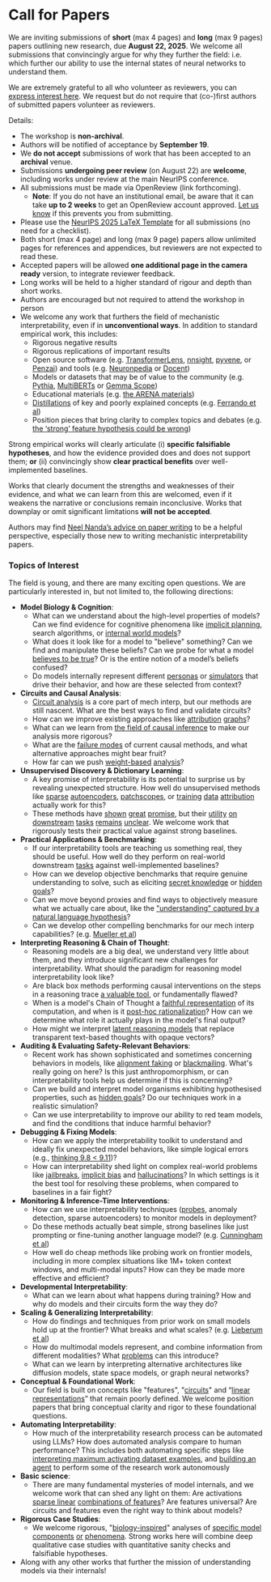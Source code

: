 # Call for Papers
We are inviting submissions of **short** (max 4 pages) and **long** (max 9 pages) papers outlining new research, due **August 22, 2025**. We welcome all submissions that convincingly argue for why they further the field: i.e. which further our ability to use the internal states of neural networks to understand them. 

We are extremely grateful to all who volunteer as reviewers, you can [express interest here](https://www.google.com/url?q=https://docs.google.com/forms/d/e/1FAIpQLSdiw1SJllzoTz_nqzDTzTOGb9DV3W_truQyh-WvYj_QGIi7Mg/viewform?usp%3Ddialog&sa=D&source=editors&ust=1752566976788681&usg=AOvVaw0BSFz6Aoy3sLSSMIMGBjpv). We request but do not require that (co-)first authors of submitted papers volunteer as reviewers. 

Details: 
* The workshop is **non-archival**.
* Authors will be notified of acceptance by **September 19**.
* We **do not accept** submissions of work that has been accepted to an **archival** venue.
* Submissions **undergoing peer review** (on August 22) are **welcome**, including works under review at the main NeurIPS conference.
* All submissions must be made via OpenReview (link forthcoming).
  * **Note**: If you do not have an institutional email, be aware that it can take **up to 2 weeks** to get an OpenReview account approved. [Let us know](mailto:neurips2025@mechinterpworkshop.com) if this prevents you from submitting.
* Please use the [NeurIPS 2025 LaTeX Template](https://www.google.com/url?q=https://media.neurips.cc/Conferences/NeurIPS2025/Styles.zip&sa=D&source=editors&ust=1752566976790716&usg=AOvVaw34V40ILNrZFDIss6U10gJU) for all submissions (no need for a checklist).
* Both short (max 4 page) and long (max 9 page) papers allow unlimited pages for references and appendices, but reviewers are not expected to read these.
* Accepted papers will be allowed **one additional page in the camera ready** version, to integrate reviewer feedback.
* Long works will be held to a higher standard of rigour and depth than short works.
* Authors are encouraged but not required to attend the workshop in person
* We welcome any work that furthers the field of mechanistic interpretability, even if in **unconventional ways**. In addition to standard empirical work, this includes:
  * Rigorous negative results
  * Rigorous replications of important results
  * Open source software (e.g. [TransformerLens](https://www.google.com/url?q=https://github.com/neelnanda-io/TransformerLens&sa=D&source=editors&ust=1752566976791776&usg=AOvVaw1UJNheePJ4GlW1CpzVw3wQ), [nnsight](https://www.google.com/url?q=https://github.com/ndif-team/nnsight&sa=D&source=editors&ust=1752566976791849&usg=AOvVaw0d4TF5eLFeMqVxKM2sYecz), [pyvene](https://www.google.com/url?q=https://github.com/stanfordnlp/pyvene/tree/main/pyvene/models/mlp&sa=D&source=editors&ust=1752566976791930&usg=AOvVaw1GJOOmDgdHSY5WdeXbw6TO), or [Penzai](https://www.google.com/url?q=https://github.com/google-deepmind/penzai&sa=D&source=editors&ust=1752566976792016&usg=AOvVaw2uNDPVy6tXx46ZcDszpiJb)) and tools (e.g. [Neuronpedia](https://www.google.com/url?q=http://neuronpedia.org&sa=D&source=editors&ust=1752566976792094&usg=AOvVaw3SL64ZAou8btOL8tZOTzpj) or [Docent](https://www.google.com/url?q=https://transluce.org/introducing-docent&sa=D&source=editors&ust=1752566976792180&usg=AOvVaw0qO14yFbBWwyXBlQymyDAI))
  * Models or datasets that may be of value to the community (e.g. [Pythia](https://www.google.com/url?q=https://arxiv.org/abs/2304.01373&sa=D&source=editors&ust=1752566976792356&usg=AOvVaw30r-pM7t-ZC90_YorrV0F7), [MultiBERTs](https://www.google.com/url?q=https://arxiv.org/abs/2106.16163&sa=D&source=editors&ust=1752566976792426&usg=AOvVaw0ncjBRtjwL4xCc_txklIkd) or [Gemma Scope](https://www.google.com/url?q=https://arxiv.org/abs/2408.05147&sa=D&source=editors&ust=1752566976792494&usg=AOvVaw1NunNw_vlAMcFJwPBGRhLY))
  * Educational materials (e.g. [the ARENA materials](https://www.google.com/url?q=https://arena3-chapter1-transformer-interp.streamlit.app/&sa=D&source=editors&ust=1752566976792691&usg=AOvVaw18LugDQMNncx8ikkW3iGx2))
  * [Distillations](https://www.google.com/url?q=https://distill.pub/2017/research-debt/&sa=D&source=editors&ust=1752566976792804&usg=AOvVaw0jDymYs5qJBD2yhqaE7ocb) of key and poorly explained concepts (e.g. [Ferrando et al](https://www.google.com/url?q=https://arxiv.org/abs/2405.00208&sa=D&source=editors&ust=1752566976792925&usg=AOvVaw2UFKV_6X3_U7lek4ww8bNR))
  * Position pieces that bring clarity to complex topics and debates (e.g. [the ‘strong’ feature hypothesis could be wrong](https://www.google.com/url?q=https://www.alignmentforum.org/posts/tojtPCCRpKLSHBdpn/the-strong-feature-hypothesis-could-be-wrong&sa=D&source=editors&ust=1752566976793148&usg=AOvVaw2tSbKmSCBoNEpPgXajSFre))

Strong empirical works will clearly articulate (i) **specific falsifiable hypotheses**, and how the evidence provided does and does not support them; **or** (ii) convincingly show **clear practical benefits** over well-implemented baselines. 

Works that clearly document the strengths and weaknesses of their evidence, and what we can learn from this are welcomed, even if it weakens the narrative or conclusions remain inconclusive. Works that downplay or omit significant limitations **will not be accepted**. 

Authors may find [Neel Nanda’s advice on paper writing](https://www.google.com/url?q=https://www.alignmentforum.org/posts/eJGptPbbFPZGLpjsp/highly-opinionated-advice-on-how-to-write-ml-papers&sa=D&source=editors&ust=1752566976794210&usg=AOvVaw3bx-MoVgb2bfLp8TT8tC1V) to be a helpful perspective, especially those new to writing mechanistic interpretability papers. 
### Topics of Interest
The field is young, and there are many exciting open questions. We are particularly interested in, but not limited to, the following directions: 
* **Model Biology & Cognition**:
  * What can we understand about the high-level properties of models? Can we find evidence for cognitive phenomena like [implicit planning](https://www.google.com/url?q=https://transformer-circuits.pub/2025/attribution-graphs/biology.html%23dives-poems&sa=D&source=editors&ust=1752566976795017&usg=AOvVaw2Anx6qV95a16Y-vEDdKVmN), search algorithms, or [internal world models](https://www.google.com/url?q=https://arxiv.org/abs/2210.13382&sa=D&source=editors&ust=1752566976795123&usg=AOvVaw2deU81CnOuhpFrhleKd6HI)?
  * What does it look like for a model to "believe" something? Can we find and manipulate these beliefs? Can we probe for what a model [believes to be true](https://www.google.com/url?q=https://arxiv.org/abs/2310.06824&sa=D&source=editors&ust=1752566976795343&usg=AOvVaw2vTNrutPDgKmu4A7HF2GJG)? Or is the entire notion of a model’s beliefs confused?
  * Do models internally represent different [personas](https://www.google.com/url?q=https://arxiv.org/abs/2406.12094&sa=D&source=editors&ust=1752566976795520&usg=AOvVaw0Q4d8mJxttzbakXDzFJluK) or [simulators](https://www.google.com/url?q=https://www.nature.com/articles/s41586-023-06647-8&sa=D&source=editors&ust=1752566976795622&usg=AOvVaw1ES_VZgKw3OKLB1t69QATJ) that drive their behavior, and how are these selected from context?
* **Circuits and Causal Analysis**:
  * [Circuit analysis](https://www.google.com/url?q=https://distill.pub/2020/circuits/zoom-in/&sa=D&source=editors&ust=1752566976795856&usg=AOvVaw3fhIWRVOyI0RL09RpCu99c) is a core part of mech interp, but our methods are still nascent. What are the best ways to find and validate circuits?
  * How can we improve existing approaches like [attribution](https://www.google.com/url?q=https://arxiv.org/abs/2406.11944&sa=D&source=editors&ust=1752566976796108&usg=AOvVaw24mqAI6catl0ZL9zLGlbH1) [graphs](https://www.google.com/url?q=https://transformer-circuits.pub/2025/attribution-graphs/methods.html&sa=D&source=editors&ust=1752566976796244&usg=AOvVaw12PG1c9xr2znusvD4I97at)?
  * What can we learn from [the field of causal inference](https://www.google.com/url?q=https://arxiv.org/abs/2407.04690&sa=D&source=editors&ust=1752566976796400&usg=AOvVaw1MjMdc_3o8rgxbcJ6GYzn2) to make our analysis more rigorous?
  * What are the [failure modes](https://www.google.com/url?q=https://arxiv.org/abs/2307.15771&sa=D&source=editors&ust=1752566976796546&usg=AOvVaw3EKnekxPnUnMsh67Ekgxz_) of current causal methods, and what alternative approaches might bear fruit?
  * How far can we push [weight-based](https://www.google.com/url?q=https://arxiv.org/abs/2301.05217&sa=D&source=editors&ust=1752566976796725&usg=AOvVaw0NZ-HrQyWeR0QbAtRD_8o9) [analysis](https://www.google.com/url?q=https://arxiv.org/abs/2410.08417&sa=D&source=editors&ust=1752566976796788&usg=AOvVaw3PApSiJQgSyyPniyQOVHlh)?
* **Unsupervised Discovery & Dictionary Learning**:
  * A key promise of interpretability is its potential to surprise us by revealing unexpected structure. How well do unsupervised methods like [sparse](https://www.google.com/url?q=https://arxiv.org/abs/2103.15949&sa=D&source=editors&ust=1752566976797113&usg=AOvVaw1kiXsBYneXl7EoYXq0k8Xw) [autoencoders](https://www.google.com/url?q=https://transformer-circuits.pub/2023/monosemantic-features&sa=D&source=editors&ust=1752566976797196&usg=AOvVaw00XYC_XU30NR6AajJLWEDI), [patch](https://www.google.com/url?q=https://arxiv.org/abs/2401.06102&sa=D&source=editors&ust=1752566976797263&usg=AOvVaw1muSnQ44naDztXCVU0W4VU)[scopes](https://www.google.com/url?q=https://arxiv.org/abs/2403.10949v2&sa=D&source=editors&ust=1752566976797325&usg=AOvVaw0xb14h3IOi7qbd3orNqrr8), or [training](https://www.google.com/url?q=https://proceedings.mlr.press/v70/koh17a?ref%3Dhttps://githubhelp.com&sa=D&source=editors&ust=1752566976797437&usg=AOvVaw3gSH_wxyJ5ajbjdyo2UDG3) [data](https://www.google.com/url?q=https://arxiv.org/abs/2308.03296&sa=D&source=editors&ust=1752566976797523&usg=AOvVaw2gJ-V7pavVc7TRPk2h_GcX) [attribution](https://www.google.com/url?q=https://arxiv.org/abs/2205.11482&sa=D&source=editors&ust=1752566976797622&usg=AOvVaw3olWXB7pH6E329cEhzq3TJ) actually work for this?
  * These methods have [shown](https://www.google.com/url?q=https://transformer-circuits.pub/2024/scaling-monosemanticity/index.html&sa=D&source=editors&ust=1752566976797868&usg=AOvVaw3cZyUbfGZrtRWfUmvJmkPA) [great](https://www.google.com/url?q=https://transformer-circuits.pub/2025/attribution-graphs/biology.html&sa=D&source=editors&ust=1752566976797999&usg=AOvVaw25JGDIJgjXizLKKTmKxkQZ) [promise](https://www.google.com/url?q=https://arxiv.org/abs/2503.10965&sa=D&source=editors&ust=1752566976798095&usg=AOvVaw0ug8qzNm5Cz9vcL7hGIgBu), but their [utility](https://www.google.com/url?q=https://arxiv.org/abs/2502.16681&sa=D&source=editors&ust=1752566976798209&usg=AOvVaw2a4ghVue_kOrQT-MNVcl5P) [on](https://www.google.com/url?q=https://www.tilderesearch.com/blog/sieve&sa=D&source=editors&ust=1752566976798310&usg=AOvVaw1DE6YKi2iqWKLREmVEkolC) [downstream](https://www.google.com/url?q=https://arxiv.org/abs/2501.17148&sa=D&source=editors&ust=1752566976798403&usg=AOvVaw2zL5Z6fF2_rujBfIe58j8i) [tasks](https://www.google.com/url?q=https://transformer-circuits.pub/2024/features-as-classifiers/index.html&sa=D&source=editors&ust=1752566976798523&usg=AOvVaw3gOb0wYTNtl6sF0TfHmdzg) [remains](https://www.google.com/url?q=https://arxiv.org/abs/2502.04382&sa=D&source=editors&ust=1752566976798612&usg=AOvVaw2n7fu10IeeDD01GZgAMt-b) [unclear](https://www.google.com/url?q=https://www.alignmentforum.org/posts/4uXCAJNuPKtKBsi28/negative-results-for-saes-on-downstream-tasks&sa=D&source=editors&ust=1752566976798743&usg=AOvVaw2EHyR8i0tmIqWj7wUPKTaj). We welcome work that rigorously tests their practical value against strong baselines.
* **Practical Applications & Benchmarking**:
  * If our interpretability tools are teaching us something real, they should be useful. How well do they perform on real-world downstream [tasks](https://www.google.com/url?q=https://www.lesswrong.com/posts/wGRnzCFcowRCrpX4Y/downstream-applications-as-validation-of-interpretability&sa=D&source=editors&ust=1752566976799340&usg=AOvVaw3k73fhYuPR4pmbFS3tO3zc) against well-implemented baselines?
  * How can we develop objective benchmarks that require genuine understanding to solve, such as eliciting [secret knowledge](https://www.google.com/url?q=https://arxiv.org/abs/2505.14352&sa=D&source=editors&ust=1752566976799679&usg=AOvVaw1m5G1UX97rbHy6od6V2AAY) or [hidden goals](https://www.google.com/url?q=https://arxiv.org/abs/2503.10965&sa=D&source=editors&ust=1752566976799773&usg=AOvVaw3HugGD_xt8mTZFHz5RAhkd)?
  * Can we move beyond proxies and find ways to objectively measure what we actually care about, like the ["understanding" captured by a natural language hypothesis](https://www.google.com/url?q=https://arxiv.org/abs/2502.04382&sa=D&source=editors&ust=1752566976800015&usg=AOvVaw0zBVjOsl6cHZ6cYgi8RDNa)?
  * Can we develop other compelling benchmarks for our mech interp capabilities? (e.g. [Mueller et al](https://www.google.com/url?q=https://arxiv.org/abs/2504.13151&sa=D&source=editors&ust=1752566976800193&usg=AOvVaw1NV1EO4jhVxsjG_KZEu8ui))
* **Interpreting Reasoning & Chain of Thought**:
  * Reasoning models are a big deal, we understand very little about them, and they introduce significant new challenges for interpretability. What should the paradigm for reasoning model interpretability look like?
  * Are black box methods performing causal interventions on the steps in a reasoning trace [a valuable tool](https://www.google.com/url?q=https://arxiv.org/abs/2506.19143&sa=D&source=editors&ust=1752566976800720&usg=AOvVaw1-tWHfiK6-AxEkAKb3OCZC), or fundamentally flawed?
  * When is a model's Chain of Thought a [faithful representation](https://www.google.com/url?q=https://arxiv.org/abs/2305.04388&sa=D&source=editors&ust=1752566976800928&usg=AOvVaw3D6reNPOu3aPCPAzSQgduE) of its computation, and when is it [post-hoc rationalization](https://www.google.com/url?q=https://arxiv.org/abs/2503.08679&sa=D&source=editors&ust=1752566976801038&usg=AOvVaw1ViZ33MV8SzPqQgnGjzLm1)? How can we determine what role it actually plays in the model's final output?
  * How might we interpret [latent reasoning models](https://www.google.com/url?q=https://arxiv.org/abs/2412.06769&sa=D&source=editors&ust=1752566976801253&usg=AOvVaw1ClM0nJdLVxthtg3UhcYwf) that replace transparent text-based thoughts with opaque vectors?
* **Auditing & Evaluating Safety-Relevant Behaviors**:
  * Recent work has shown sophisticated and sometimes concerning behaviors in models, like [alignment faking](https://www.google.com/url?q=https://arxiv.org/abs/2412.14093&sa=D&source=editors&ust=1752566976801676&usg=AOvVaw3jB6qy9paRTku9ZOI2jXDv) or [blackmailing](https://www.google.com/url?q=https://www.anthropic.com/research/agentic-misalignment&sa=D&source=editors&ust=1752566976801766&usg=AOvVaw3pyNbtxQx64rPA9ll2slTD). What's really going on here? Is this just anthropomorphism, or can interpretability tools help us determine if this is concerning?
  * Can we build and interpret model organisms exhibiting hypothesised properties, such as [hidden goals](https://www.google.com/url?q=https://arxiv.org/abs/2503.10965&sa=D&source=editors&ust=1752566976802074&usg=AOvVaw3BwvEFt6sZqJhR-a-OCgak)? Do our techniques work in a realistic simulation?
  * Can we use interpretability to improve our ability to red team models, and find the conditions that induce harmful behavior?
* **Debugging & Fixing Models**:
  * How can we apply the interpretability toolkit to understand and ideally fix unexpected model behaviors, like simple logical errors (e.g., [thinking 9.8 < 9.11](https://www.google.com/url?q=https://transluce.org/observability-interface&sa=D&source=editors&ust=1752566976802606&usg=AOvVaw2CmJ4aVyfaUavOESe0ojnq))?
  * How can interpretability shed light on complex real-world problems like [jailbreaks](https://www.google.com/url?q=https://transformer-circuits.pub/2025/attribution-graphs/biology.html%23dives-jailbreak&sa=D&source=editors&ust=1752566976802796&usg=AOvVaw0me_zt5DmP69SyB1vRI0N5), [implicit bias](https://www.google.com/url?q=https://arxiv.org/abs/2506.10922&sa=D&source=editors&ust=1752566976802887&usg=AOvVaw1MsMUJ9s7MXFl4zbiLN_2O) and [hallucinations](https://www.google.com/url?q=https://arxiv.org/abs/2411.14257&sa=D&source=editors&ust=1752566976802960&usg=AOvVaw2s46uF7aYC362N5Ridh4WW)? In which settings is it the best tool for resolving these problems, when compared to baselines in a fair fight?
* **Monitoring & Inference-Time Interventions**:
  * How can we use interpretability techniques ([probes](https://www.google.com/url?q=https://arxiv.org/abs/2102.12452&sa=D&source=editors&ust=1752566976803328&usg=AOvVaw1m04B3U7OPX7FsZgsG7_XQ), anomaly detection, sparse autoencoders) to monitor models in deployment?
  * Do these methods actually beat simple, strong baselines like just prompting or fine-tuning another language model? (e.g. [Cunningham et al](https://www.google.com/url?q=https://alignment.anthropic.com/2025/cheap-monitors/&sa=D&source=editors&ust=1752566976803631&usg=AOvVaw2R6_hBEndNdDPrVXHUkb3K))
  * How well do cheap methods like probing work on frontier models, including in more complex situations like 1M+ token context windows, and multi-modal inputs? How can they be made more effective and efficient?
* **Developmental Interpretability**:
  * What can we learn about what happens during training? How and why do models and their circuits form the way they do?
* **Scaling & Generalizing Interpretability**:
  * How do findings and techniques from prior work on small models hold up at the frontier? What breaks and what scales? (e.g. [Lieberum et al](https://www.google.com/url?q=https://arxiv.org/abs/2307.09458&sa=D&source=editors&ust=1752566976804885&usg=AOvVaw2YRWxA5CWXUhVqBTzv5ppS))
  * How do multimodal models represent, and combine information from different modalities? What [problems](https://www.google.com/url?q=https://openreview.net/pdf?id%3DVUhRdZp8ke&sa=D&source=editors&ust=1752566976805140&usg=AOvVaw3ZxOvaZ0XMEB4x1OZ0SZ_b) can this introduce?
  * What can we learn by interpreting alternative architectures like diffusion models, state space models, or graph neural networks?
* **Conceptual & Foundational Work**:
  * Our field is built on concepts like "features", "[circuits](https://www.google.com/url?q=https://distill.pub/2020/circuits/zoom-in/&sa=D&source=editors&ust=1752566976805613&usg=AOvVaw3d5Hth5oRMGqOGu23dXoLY)" and “[linear representations](https://www.google.com/url?q=https://transformer-circuits.pub/2024/july-update/index.html%23linear-representations&sa=D&source=editors&ust=1752566976805757&usg=AOvVaw0Ih46zC31KdPSnCOOlBWoo)” that remain poorly defined. We welcome position papers that bring conceptual clarity and rigor to these foundational questions.
* **Automating Interpretability**:
  * How much of the interpretability research process can be automated using LLMs? How does automated analysis compare to human performance? This includes both automating specific steps like [interpreting maximum activating dataset examples](https://www.google.com/url?q=https://openaipublic.blob.core.windows.net/neuron-explainer/paper/index.html&sa=D&source=editors&ust=1752566976806337&usg=AOvVaw2j6MXJ21vijUKk1exjEQbC), and [building an agent](https://www.google.com/url?q=https://arxiv.org/abs/2404.14394&sa=D&source=editors&ust=1752566976806418&usg=AOvVaw2gYL_6BxEYdvAFdClibA5c) to perform some of the research work autonomously
* **Basic science**:
  * There are many fundamental mysteries of model internals, and we welcome work that can shed any light on them: Are activations [sparse linear](https://www.google.com/url?q=https://arxiv.org/abs/1601.03764&sa=D&source=editors&ust=1752566976806809&usg=AOvVaw33Gy1ATesDUQ4mDTbilfbI) [combinations of features](https://www.google.com/url?q=https://transformer-circuits.pub/2022/toy_model/index.html&sa=D&source=editors&ust=1752566976806906&usg=AOvVaw01l1QPBKfYdbGL0Z3IKITp)? Are features universal? Are circuits and features even the right way to think about models?
* **Rigorous Case Studies**:
  * We welcome rigorous, "[biology-inspired](https://www.google.com/url?q=https://distill.pub/2020/circuits/curve-circuits/&sa=D&source=editors&ust=1752566976807250&usg=AOvVaw0vEzcXezTDYlu8l-pvhJnm)" analyses of [specific model](https://www.google.com/url?q=https://arxiv.org/abs/2310.04625&sa=D&source=editors&ust=1752566976807335&usg=AOvVaw1dmc7lDGnhHX5cb57iCWXy) [components](https://www.google.com/url?q=https://transformer-circuits.pub/2024/scaling-monosemanticity/index.html&sa=D&source=editors&ust=1752566976807439&usg=AOvVaw0Zd7dxXLqePCtLKsln9dvr) [or](https://www.google.com/url?q=https://arxiv.org/abs/2305.01610&sa=D&source=editors&ust=1752566976807497&usg=AOvVaw2hXJTb235-w267kfduyK3F) [phenomena](https://www.google.com/url?q=https://arxiv.org/abs/2306.09346&sa=D&source=editors&ust=1752566976807564&usg=AOvVaw3W-AiVYo-Yu58Pr-zjxcki). Strong works here will combine deep qualitative case studies with quantitative sanity checks and falsifiable hypotheses.
* Along with any other works that further the mission of understanding models via their internals!
